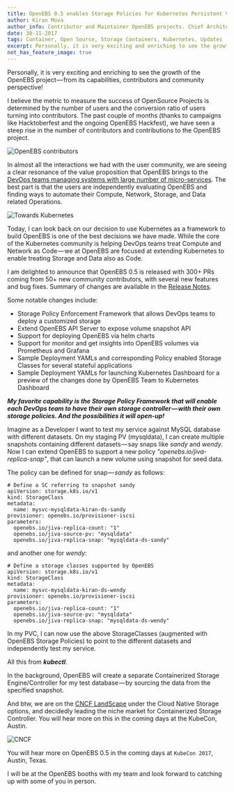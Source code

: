 ```yaml
---
title: OpenEBS 0.5 enables Storage Policies for Kubernetes Persistent Volumes
author: Kiran Mova
author_info: Contributor and Maintainer OpenEBS projects. Chief Architect MayaData. Kiran leads overall architecture & is responsible for architecting, solution design & customer adoption of OpenEBS.
date: 30-11-2017
tags: Container, Open Source, Storage Containers, Kubernetes, Updates
excerpt: Personally, it is very exciting and enriching to see the growth of the OpenEBS project — from its capabilities, contributors and community perspective!
not_has_feature_image: true
---
```



Personally, it is very exciting and enriching to see the growth of the OpenEBS project — from its capabilities, contributors and community perspective!

I believe the metric to measure the success of OpenSource Projects is determined by the number of users and the conversion ratio of users turning into contributors. The past couple of months (thanks to campaigns like Hacktoberfest and the ongoing OpenEBS Hackfest), we have seen a steep rise in the number of contributors and contributions to the OpenEBS project.

![OpenEBS contributors](https://cdn-images-1.medium.com/max/800/1*BMOr9ULh_7KnM6k8aUj9hw.png)

In almost all the interactions we had with the user community, we are seeing a clear resonance of the value proposition that OpenEBS brings to the [DevOps teams managing systems with large number of micro-services](https://twitter.com/muratkarslioglu/status/921072858628997121). The best part is that the users are independently evaluating OpenEBS and finding ways to automate their Compute, Network, Storage, and Data related Operations.

![Towards Kubernetes](https://cdn-images-1.medium.com/max/800/0*XilwHl_ucs5K5fcK.jpg)

Today, I can look back on our decision to use Kubernetes as a framework to build OpenEBS is one of the best decisions we have made. While the core of the Kubernetes community is helping DevOps teams treat Compute and Network as Code — we at OpenEBS are focused at extending Kubernetes to enable treating Storage and Data also as Code.

I am delighted to announce that OpenEBS 0.5 is released with 300+ PRs coming from 50+ new community contributors, with several new features and bug fixes. Summary of changes are available in the [Release Notes](https://github.com/openebs/openebs/releases/tag/v0.5.0).

Some notable changes include:

- Storage Policy Enforcement Framework that allows DevOps teams to deploy a customized storage
- Extend OpenEBS API Server to expose volume snapshot API
- Support for deploying OpenEBS via helm charts
- Support for monitor and get insights into OpenEBS volumes via Prometheus and Grafana
- Sample Deployment YAMLs and corresponding Policy enabled Storage Classes for several stateful applications
- Sample Deployment YAMLs for launching Kubernetes Dashboard for a preview of the changes done by OpenEBS Team to Kubernetes Dashboard

***My favorite capability is the Storage Policy Framework that will enable each DevOps team to have their own storage controller — with their own storage policies. And the possibilities it will open-up!***

Imagine as a Developer I want to test my service against MySQL database with different datasets. On my staging PV (mysqldata), I can create multiple snapshots containing different datasets — say snaps like *sandy* and *wendy*. Now I can extend OpenEBS to support a new policy *"openebs.io/jiva-replica-snap"*, that can launch a new volume using snapshot for seed data.

The policy can be defined for snap — *sandy* as follows:

    # Define a SC referring to snapshot sandy
    apiVersion: storage.k8s.io/v1
    kind: StorageClass
    metadata:
      name: mysvc-mysqldata-kiran-ds-sandy
    provisioner: openebs.io/provisioner-iscsi
    parameters:
      openebs.io/jiva-replica-count: "1"
      openebs.io/jiva-source-pv: "mysqldata"      
      openebs.io/jiva-replica-snap: "mysqldata-ds-sandy"

and another one for *wendy*:

    # Define a storage classes supported by OpenEBS
    apiVersion: storage.k8s.io/v1
    kind: StorageClass
    metadata:
      name: mysvc-mysqldata-kiran-ds-wendy
    provisioner: openebs.io/provisioner-iscsi
    parameters:
      openebs.io/jiva-replica-count: "1"
      openebs.io/jiva-source-pv: "mysqldata"
      openebs.io/jiva-replica-snap: "mysqldata-ds-wendy"

In my PVC, I can now use the above StorageClasses (augmented with OpenEBS Storage Policies) to point to the different datasets and independently test my service.

All this from ***kubectl***.

In the background, OpenEBS will create a separate Containerized Storage Engine/Controller for my test database — by sourcing the data from the specified snapshot.

And btw, we are on the [CNCF LandScape](https://github.com/cncf/landscape) under the Cloud Native Storage options, and decidedly leading the niche market for Containerized Storage Controller. You will hear more on this in the coming days at the KubeCon, Austin.

![CNCF](https://cdn-images-1.medium.com/max/800/1*rdKFLGyf0hRDB_zcgGlywA.png)

You will hear more on OpenEBS 0.5 in the coming days at `KubeCon 2017`, Austin, Texas.

I will be at the OpenEBS booths with my team and look forward to catching up with some of you in person.
